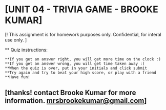# [UNIT 04 - TRIVIA GAME - BROOKE KUMAR]

[!
This assignment is for homework purposes only. Confidential, for interal use only.
]



** Quiz instructions:
 
    **If you get an answer right, you will get more time on the clock :)
    **If you get an answer wrong, you will get time taken away :(
    **When the quiz is over, put in your initials and click submit
    **Try again and try to beat your high score, or play with a friend
    **Have fun!
                


## [thanks! contact Brooke Kumar for more information. mrsbrookekumar@gmail.com]
